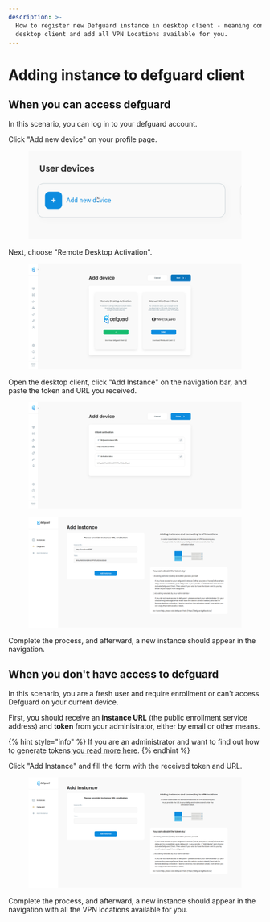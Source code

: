 ```yaml
---
description: >-
  How to register new Defguard instance in desktop client - meaning configure a
  desktop client and add all VPN Locations available for you.
---
```


# Adding instance to defguard client

## When you can access defguard

In this scenario, you can log in to your defguard account.

Click "Add new device" on your profile page.

<figure><img src="../../../.gitbook/assets/image (5).png" alt=""><figcaption></figcaption></figure>

Next, choose "Remote Desktop Activation".

<figure><img src="../../../.gitbook/assets/image (6).png" alt=""><figcaption></figcaption></figure>

Open the desktop client, click "Add Instance" on the navigation bar, and paste the token and URL you received.

<figure><img src="../../../.gitbook/assets/image (10).png" alt=""><figcaption></figcaption></figure>

<figure><img src="../../../.gitbook/assets/image (11).png" alt=""><figcaption></figcaption></figure>

Complete the process, and afterward,  a new instance should appear in the navigation.

## When you don't have access to defguard

In this scenario, you are a fresh user and require enrollment or can't access Defguard on your current device.

First, you should receive an **instance URL** (the public enrollment service address) and **token** from your administrator, either by email or other means.

{% hint style="info" %}
If you are an administrator and want to find out how to generate tokens[ you read more here](../../remote-desktop-activation.md).
{% endhint %}

Click "Add Instance" and fill the form with the received token and URL.

<figure><img src="../../../.gitbook/assets/image (4).png" alt=""><figcaption></figcaption></figure>

Complete the process, and afterward,  a new instance should appear in the navigation with all the VPN locations available for you.
